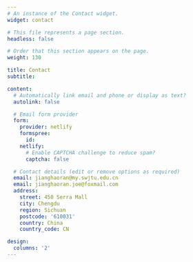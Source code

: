 ```yaml
---
# An instance of the Contact widget.
widget: contact

# This file represents a page section.
headless: false

# Order that this section appears on the page.
weight: 130

title: Contact
subtitle:

content:
  # Automatically link email and phone or display as text?
  autolink: false

  # Email form provider
  form:
    provider: netlify
    formspree:
      id:
    netlify:
      # Enable CAPTCHA challenge to reduce spam?
      captcha: false

  # Contact details (edit or remove options as required)
  email: jianghaoran@my.swjtu.edu.cn
  email: jianghaoran.joe@foxmail.com
  address:
    street: 450 Serra Mall
    city: Chengdu
    region: Sichuan
    postcode: '610031'
    country: China
    country_code: CN

design:
  columns: '2'
---
```

